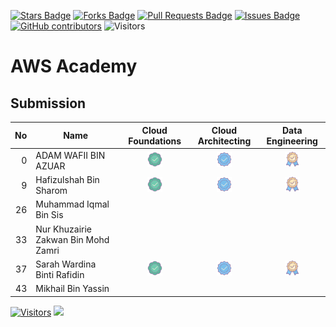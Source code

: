 <a href="https://github.com/drshahizan/obsidian/stargazers"><img src="https://img.shields.io/github/stars/drshahizan/obsidian" alt="Stars Badge"/></a>
<a href="https://github.com/drshahizan/obsidian/network/members"><img src="https://img.shields.io/github/forks/drshahizan/obsidian" alt="Forks Badge"/></a>
<a href="https://github.com/drshahizan/obsidian/pulls"><img src="https://img.shields.io/github/issues-pr/drshahizan/obsidian" alt="Pull Requests Badge"/></a>
<a href="https://github.com/drshahizan/obsidian"><img src="https://img.shields.io/github/issues/drshahizan/obsidian" alt="Issues Badge"/></a>
<a href="https://github.com/drshahizan/obsidian/graphs/contributors"><img alt="GitHub contributors" src="https://img.shields.io/github/contributors/drshahizan/obsidian?color=2b9348"></a>
![Visitors](https://api.visitorbadge.io/api/visitors?path=https%3A%2F%2Fgithub.com%2Fdrshahizan%2obsidian&labelColor=%23d9e3f0&countColor=%23697689&style=flat)


# AWS Academy

## Submission

| No  | Name  | Cloud Foundations | Cloud Architecting | Data Engineering | 
| ---: | ------------- | :-------------: | :-------------: | :-------------: | 
| 0   | ADAM WAFII BIN AZUAR                      | <a href="https://www.credly.com/badges/4bc350fe-4dac-48eb-8ffa-123835bacef4/public_url"><img src="../images/badge1.png" width="24px" height="24px"></a> | <a href="https://www.credly.com/badges/f0cceb63-764c-49a5-8358-45a1921fe550/public_url"><img src="../images/badge2.png" width="24px" height="24px"></a> | <a href="https://www.credly.com/badges/8dfc05e1-c725-4c91-9bbc-8b74e4655b9b/public_url"><img src="../images/badge3.png" width="24px" height="24px"></a>|
| 9   | Hafizulshah Bin Sharom                  | <a href="https://www.credly.com/badges/e13ff47f-a753-447a-b07c-fe72f48e0f93/public_url"><img src="../images/badge1.png" width="24px" height="24px"></a> | <a href="https://www.credly.com/badges/1413f9f0-f2b1-442b-a45d-b6b334a4ac95/public_url"><img src="../images/badge2.png" width="24px" height="24px"></a> | <a href="https://www.credly.com/badges/259de58c-3b70-4c2b-9d4f-2bb5e2c13e69/public_url"><img src="../images/badge3.png" width="24px" height="24px"></a> |
| 26  | Muhammad Iqmal Bin Sis                  |
| 33  | Nur Khuzairie Zakwan Bin Mohd Zamri     |
| 37  | Sarah Wardina Binti Rafidin             |<a href="https://www.credly.com/badges/554f483e-84e3-49c0-9d24-87de02f342cc/public_url"><img src="../images/badge1.png" width="24px" height="24px"></a>| <a href="https://www.credly.com/badges/28c13250-60af-4328-8def-928da31ec9f6/public_url"><img src="../images/badge2.png" width="24px" height="24px"></a> | <a href="https://www.credly.com/badges/730a00cc-0651-470c-97c0-622f384fded5/public_urll"><img src="../images/badge3.png" width="24px" height="24px"></a>|
| 43  | Mikhail Bin Yassin                       |


[![Visitors](https://api.visitorbadge.io/api/visitors?path=https%3A%2F%2Fgithub.com%2Fdrshahizan&labelColor=%23697689&countColor=%23555555&style=plastic)](https://visitorbadge.io/status?path=https%3A%2F%2Fgithub.com%2Fdrshahizan)
![](https://hit.yhype.me/github/profile?user_id=81284918)
